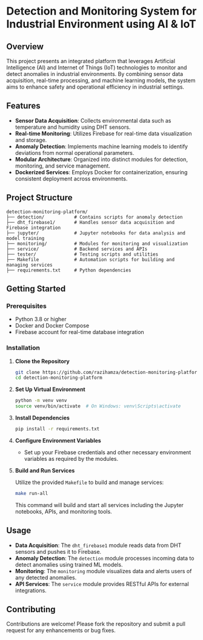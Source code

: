 # Detection and Monitoring System for Industrial Environment using AI & IoT

## Overview

This project presents an integrated platform that leverages Artificial Intelligence (AI) and Internet of Things (IoT) technologies to monitor and detect anomalies in industrial environments. By combining sensor data acquisition, real-time processing, and machine learning models, the system aims to enhance safety and operational efficiency in industrial settings.

## Features

- **Sensor Data Acquisition**: Collects environmental data such as temperature and humidity using DHT sensors.
- **Real-time Monitoring**: Utilizes Firebase for real-time data visualization and storage.
- **Anomaly Detection**: Implements machine learning models to identify deviations from normal operational parameters.
- **Modular Architecture**: Organized into distinct modules for detection, monitoring, and service management.
- **Dockerized Services**: Employs Docker for containerization, ensuring consistent deployment across environments.

## Project Structure

```
detection-monitoring-platform/
├── detection/           # Contains scripts for anomaly detection
├── dht_firebase1/       # Handles sensor data acquisition and Firebase integration
├── jupyter/             # Jupyter notebooks for data analysis and model training
├── monitoring/          # Modules for monitoring and visualization
├── service/             # Backend services and APIs
├── tester/              # Testing scripts and utilities
├── Makefile             # Automation scripts for building and managing services
├── requirements.txt     # Python dependencies
```

## Getting Started

### Prerequisites

- Python 3.8 or higher
- Docker and Docker Compose
- Firebase account for real-time database integration

### Installation

1. **Clone the Repository**

   ```bash
   git clone https://github.com/razihamza/detection-monitoring-platform.git
   cd detection-monitoring-platform
   ```

2. **Set Up Virtual Environment**

   ```bash
   python -m venv venv
   source venv/bin/activate  # On Windows: venv\Scripts\activate
   ```

3. **Install Dependencies**

   ```bash
   pip install -r requirements.txt
   ```

4. **Configure Environment Variables**

   - Set up your Firebase credentials and other necessary environment variables as required by the modules.

5. **Build and Run Services**

   Utilize the provided `Makefile` to build and manage services:

   ```bash
   make run-all
   ```

   This command will build and start all services including the Jupyter notebooks, APIs, and monitoring tools.

## Usage

- **Data Acquisition**: The `dht_firebase1` module reads data from DHT sensors and pushes it to Firebase.
- **Anomaly Detection**: The `detection` module processes incoming data to detect anomalies using trained ML models.
- **Monitoring**: The `monitoring` module visualizes data and alerts users of any detected anomalies.
- **API Services**: The `service` module provides RESTful APIs for external integrations.

## Contributing

Contributions are welcome! Please fork the repository and submit a pull request for any enhancements or bug fixes.

